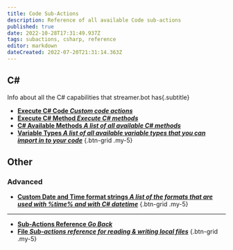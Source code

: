 ```yaml
---
title: Code Sub-Actions
description: Reference of all available Code sub-actions
published: true
date: 2022-10-28T17:31:49.937Z
tags: subactions, csharp, reference
editor: markdown
dateCreated: 2022-07-20T21:31:14.363Z
---
```


## C#
Info about all the C# capabilities that streamer.bot has{.subtitle}
- [<i class="mdi mdi-language-csharp primary--text"></i>**Execute C# Code *Custom code actions***](/Sub-Actions/Code/CSharp/)
- [<i class="mdi mdi-language-csharp primary--text"></i>**Execute C# Method *Execute C# methods***](/Sub-Actions/Code/CSharp/Execute-Method)
- [<i class="mdi mdi-language-csharp primary--text"></i> **C# Available Methods *A list of all available C# methods***](/Sub-Actions/Code/Execute-CSharp-Code/Available-Methods)
- [<i class="mdi mdi-variable-box primary--text"></i> **Variable Types *A list of all available variable types that you can import in to your code***](/Sub-Actions/Code/CSharp/Streamerbot-Variables)
{.btn-grid .my-5}

## Other
### Advanced
- [<i class="mdi mdi-clock primary--text"></i>**Custom Date and Time format strings *A list of the formats that are used with %time% and with C# datetime***](/Sub-Actions/Code/Other/DateTime)
{.btn-grid .my-5}

---

- [<i class="mdi mdi-chevron-left"></i>**Sub-Actions Reference *Go Back***](/Sub-Actions)
- [<i class="mdi mdi-file-code primary--text"></i> **File *Sub-actions reference for reading &amp; writing local files***](/Sub-Actions/File)
{.btn-grid .my-5}